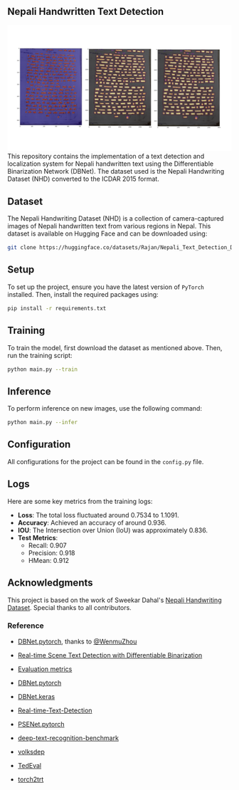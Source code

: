 
## Nepali Handwritten Text Detection

![](sample/page.png)
This repository contains the implementation of a text detection and localization system for Nepali handwritten text using the Differentiable Binarization Network (DBNet). The dataset used is the Nepali Handwriting Dataset (NHD) converted to the ICDAR 2015 format.

## Dataset

The Nepali Handwriting Dataset (NHD) is a collection of camera-captured images of Nepali handwritten text from various regions in Nepal. This dataset is available on Hugging Face and can be downloaded using:

```bash
git clone https://huggingface.co/datasets/Rajan/Nepali_Text_Detection_Dataset
```

## Setup

To set up the project, ensure you have the latest version of ```PyTorch``` installed. Then, install the required packages using:

```bash
pip install -r requirements.txt
```

## Training

To train the model, first download the dataset as mentioned above. Then, run the training script:

```bash
python main.py --train
```

## Inference

To perform inference on new images, use the following command:

```bash
python main.py --infer
```

## Configuration

All configurations for the project can be found in the `config.py` file.

## Logs

Here are some key metrics from the training logs:

- **Loss**: The total loss fluctuated around 0.7534 to 1.1091.
- **Accuracy**: Achieved an accuracy of around 0.936.
- **IOU**: The Intersection over Union (IoU) was approximately 0.836.
- **Test Metrics**: 
  - Recall: 0.907
  - Precision: 0.918
  - HMean: 0.912



## Acknowledgments

This project is based on the work of Sweekar Dahal's [Nepali Handwriting Dataset](https://github.com/dahalsweekar/Nepali-Handwritten-Dataset-Major-Collection). Special thanks to all contributors.


### Reference

- [DBNet.pytorch](https://github.com/WenmuZhou/DBNet.pytorch), thanks to [@WenmuZhou](https://github.com/WenmuZhou)

- [Real-time Scene Text Detection with Differentiable Binarization](https://arxiv.org/abs/1911.08947)
- [Evaluation metrics](https://github.com/Megvii-CSG/MegReader/blob/master/concern/icdar2015_eval)
- [DBNet.pytorch](https://github.com/WenmuZhou/DBNet.pytorch)
- [DBNet.keras](https://github.com/xuannianz/DifferentiableBinarization/)
- [Real-time-Text-Detection](https://github.com/SURFZJY/Real-time-Text-Detection)
- [PSENet.pytorch](https://github.com/whai362/PSENet)
- [deep-text-recognition-benchmark](https://github.com/clovaai/deep-text-recognition-benchmark)
- [volksdep](https://github.com/Media-Smart/volksdep)
- [TedEval](https://github.com/clovaai/TedEval)
- [torch2trt](https://github.com/NVIDIA-AI-IOT/torch2trt)

